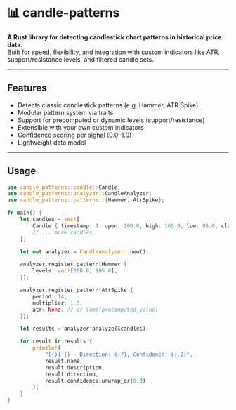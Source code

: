 # 📊 candle-patterns

**A Rust library for detecting candlestick chart patterns in historical price data.**  
Built for speed, flexibility, and integration with custom indicators like ATR, support/resistance levels, and filtered candle sets.

---

## Features

- Detects classic candlestick patterns (e.g. Hammer, ATR Spike)
- Modular pattern system via traits
- Support for precomputed or dynamic levels (support/resistance)
- Extensible with your own custom indicators
- Confidence scoring per signal (0.0–1.0)
- Lightweight data model

---

## Usage

```rust
use candle_patterns::candle::Candle;
use candle_patterns::analyzer::CandleAnalyzer;
use candle_patterns::patterns::{Hammer, AtrSpike};

fn main() {
    let candles = vec![
        Candle { timestamp: 1, open: 100.0, high: 105.0, low: 95.0, close: 101.0 },
        // ... more candles
    ];

    let mut analyzer = CandleAnalyzer::new();

    analyzer.register_pattern(Hammer {
        levels: vec![100.0, 105.0],
    });

    analyzer.register_pattern(AtrSpike {
        period: 14,
        multiplier: 1.5,
        atr: None, // or Some(precomputed_value)
    });

    let results = analyzer.analyze(&candles);

    for result in results {
        println!(
            "[{}] {} — Direction: {:?}, Confidence: {:.2}",
            result.name,
            result.description,
            result.direction,
            result.confidence.unwrap_or(0.0)
        );
    }
}
